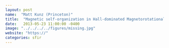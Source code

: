 ```yaml
---
layout: post
name:  "Matt Kunz (Princeton)"
title:  "Magnetic self-organization in Hall-dominated Magnetorotational Turbulence"
date:   2013-05-23 11:00:00 -0400
image: "../../../../figures/missing.jpg"
website: "https://"
categories: sfir
---
```


